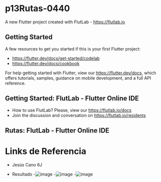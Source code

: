 # p13Rutas-0440

A new Flutter project created with FlutLab - https://flutlab.io

## Getting Started

A few resources to get you started if this is your first Flutter project:

- https://flutter.dev/docs/get-started/codelab
- https://flutter.dev/docs/cookbook

For help getting started with Flutter, view our
https://flutter.dev/docs, which offers tutorials,
samples, guidance on mobile development, and a full API reference.

## Getting Started: FlutLab - Flutter Online IDE

- How to use FlutLab? Please, view our https://flutlab.io/docs
- Join the discussion and conversation on https://flutlab.io/residents


## Rutas: FlutLab - Flutter Online IDE
# Links de Referencia
- Jesús Cano 6J

  
- Resultado
-![image](https://github.com/JesusRafaelCanoFlores5A/Rutas-6J-0440/assets/143547897/cfc11010-c0d9-47fc-8bdc-de84ae114646)
-![image](https://github.com/JesusRafaelCanoFlores5A/Rutas-6J-0440/assets/143547897/78f3cc8e-f6dc-4ee0-a664-9701b6a4cd85)
-![image](https://github.com/JesusRafaelCanoFlores5A/Rutas-6J-0440/assets/143547897/9b0f714a-1d35-4f73-a6c7-23da5b445c5c)


